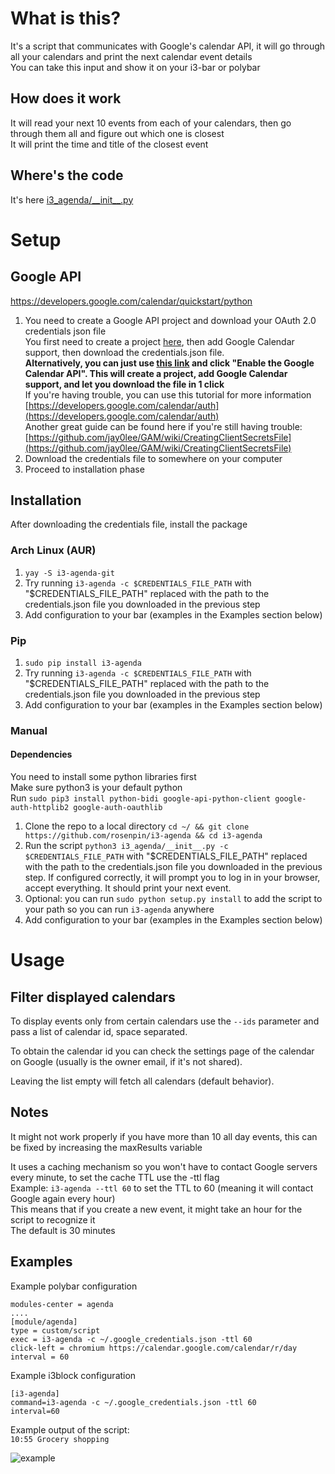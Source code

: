 # What is this?
It's a script that communicates with Google's calendar API, it will go through all your calendars and print the next calendar event details  
You can take this input and show it on your i3-bar or polybar  

## How does it work
It will read your next 10 events from each of your calendars, then go through them all and figure out which one is closest  
It will print the time and title of the closest event  

## Where's the code
It's here [i3_agenda/\_\_init__.py](https://github.com/rosenpin/i3-agenda/tree/master/i3_agenda/__init__.py)

# Setup


## Google API
https://developers.google.com/calendar/quickstart/python

1. You need to create a Google API project and download your OAuth 2.0 credentials json file   
You first need to create a project [here](https://console.developers.google.com/apis/credentials), then add Google Calendar support, then download the credentials.json file.  
**Alternatively, you can just use [this link](https://developers.google.com/calendar/quickstart/python) and click "Enable the Google Calendar API". This will create a project, add Google Calendar support, and let you download the file in 1 click**  
If you're having trouble, you can use this tutorial for more information [https://developers.google.com/calendar/auth](https://developers.google.com/calendar/auth)  
Another great guide can be found here if you're still having trouble: [https://github.com/jay0lee/GAM/wiki/CreatingClientSecretsFile](https://github.com/jay0lee/GAM/wiki/CreatingClientSecretsFile)
2. Download the credentials file to somewhere on your computer  
3. Proceed to installation phase

## Installation
After downloading the credentials file, install the package   

### Arch Linux (AUR)
1. `yay -S i3-agenda-git`
2. Try running `i3-agenda -c $CREDENTIALS_FILE_PATH` with "$CREDENTIALS_FILE_PATH" replaced with the path to the credentials.json file you downloaded in the previous step
3. Add configuration to your bar (examples in the Examples section below)

### Pip
1. `sudo pip install i3-agenda`
2. Try running `i3-agenda -c $CREDENTIALS_FILE_PATH` with "$CREDENTIALS_FILE_PATH" replaced with the path to the credentials.json file you downloaded in the previous step
3. Add configuration to your bar (examples in the Examples section below)

### Manual
#### Dependencies
You need to install some python libraries first  
Make sure python3 is your default python  
Run `sudo pip3 install python-bidi google-api-python-client google-auth-httplib2 google-auth-oauthlib`  

1. Clone the repo to a local directory `cd ~/ && git clone https://github.com/rosenpin/i3-agenda && cd i3-agenda`
3. Run the script `python3 i3_agenda/__init__.py -c $CREDENTIALS_FILE_PATH` with "$CREDENTIALS_FILE_PATH" replaced with the path to the credentials.json file you downloaded in the previous step. If configured correctly, it will prompt you to log in in your browser, accept everything. It should print your next event.   
4. Optional: you can run `sudo python setup.py install` to add the script to your path so you can run `i3-agenda` anywhere
5. Add configuration to your bar (examples in the Examples section below)

# Usage
## Filter displayed calendars

To display events only from certain calendars use the `--ids` parameter and pass a list of calendar id, space separated.

To obtain the calendar id you can check the settings page of the calendar on Google (usually is the owner email, if it's not shared).

Leaving the list empty will fetch all calendars (default behavior).

## Notes
It might not work properly if you have more than 10 all day events, this can be fixed by increasing the maxResults variable    

It uses a caching mechanism so you won't have to contact Google servers every minute, to set the cache TTL use the -ttl flag  
Example: `i3-agenda --ttl 60` to set the TTL to 60 (meaning it will contact Google again every hour)  
This means that if you create a new event, it might take an hour for the script to recognize it  
The default is 30 minutes

## Examples
Example polybar configuration  
```
modules-center = agenda
....
[module/agenda]
type = custom/script
exec = i3-agenda -c ~/.google_credentials.json -ttl 60
click-left = chromium https://calendar.google.com/calendar/r/day
interval = 60
```  

Example i3block configuration
```
[i3-agenda]
command=i3-agenda -c ~/.google_credentials.json -ttl 60
interval=60
```  


Example output of the script:  
```10:55 Grocery shopping```


![example](art/screenshot.png)
